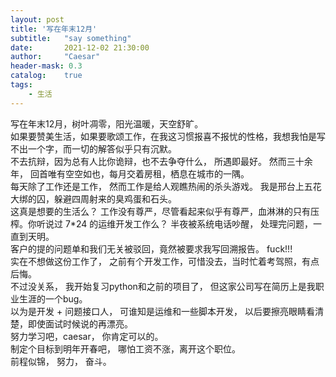 ```yaml
---
layout: post
title: '写在年末12月'
subtitle:   "say something"
date:       2021-12-02 21:30:00
author:     "Caesar"
header-mask: 0.3
catalog:    true
tags:
    - 生活
---
```

写在年末12月，树叶凋零，阳光温暖，天空舒旷。    
如果要赞美生活，如果要歌颂工作，在我这习惯报喜不报忧的性格，我想我怕是写不出一个字，而一切的解答似乎只有沉默。    
不去抗辩，因为总有人比你诡辩，也不去争夺什么， 所遇即最好。 然而三十余年， 回首唯有空空如也，每月交着房租，栖息在城市的一隅。    
每天除了工作还是工作， 然而工作是给人观瞧热闹的杀头游戏。 我是邢台上五花大绑的囚，躲避四周射来的臭鸡蛋和石头。    
这真是想要的生活么？ 工作没有尊严，尽管看起来似乎有尊严，血淋淋的只有压榨。你听说过 7*24 的运维开发工作么？ 半夜被系统电话吵醒， 处理完问题，一直到天明。    
客户的提的问题单和我们无关被驳回，竟然被要求我写回溯报告。 fuck!!!    
实在不想做这份工作了， 之前有个开发工作，可惜没去，当时忙着考驾照，有点后悔。   
不过没关系， 我开始复习python和之前的项目了， 但这家公司写在简历上是我职业生涯的一个bug。     
以为是开发 + 问题接口人， 可谁知是运维和一些脚本开发， 以后要擦亮眼睛看清楚，即使面试时候说的再漂亮。    
努力学习吧，caesar， 你肯定可以的。    
制定个目标到明年开春吧， 哪怕工资不涨，离开这个职位。    
前程似锦， 努力， 奋斗。






